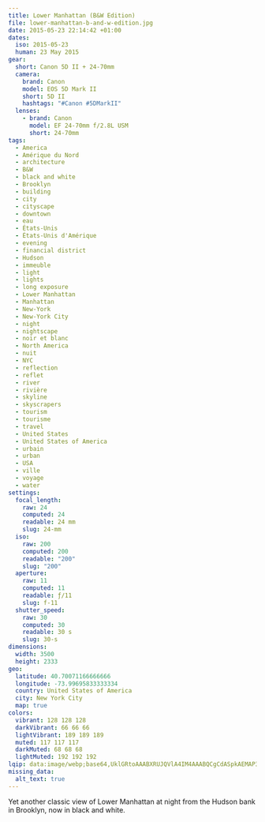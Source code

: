 ```yaml
---
title: Lower Manhattan (B&W Edition)
file: lower-manhattan-b-and-w-edition.jpg
date: 2015-05-23 22:14:42 +01:00
dates:
  iso: 2015-05-23
  human: 23 May 2015
gear:
  short: Canon 5D II + 24-70mm
  camera:
    brand: Canon
    model: EOS 5D Mark II
    short: 5D II
    hashtags: "#Canon #5DMarkII"
  lenses:
    - brand: Canon
      model: EF 24-70mm f/2.8L USM
      short: 24-70mm
tags:
  - America
  - Amérique du Nord
  - architecture
  - B&W
  - black and white
  - Brooklyn
  - building
  - city
  - cityscape
  - downtown
  - eau
  - États-Unis
  - États-Unis d'Amérique
  - evening
  - financial district
  - Hudson
  - immeuble
  - light
  - lights
  - long exposure
  - Lower Manhattan
  - Manhattan
  - New-York
  - New-York City
  - night
  - nightscape
  - noir et blanc
  - North America
  - nuit
  - NYC
  - reflection
  - reflet
  - river
  - rivière
  - skyline
  - skyscrapers
  - tourism
  - tourisme
  - travel
  - United States
  - United States of America
  - urbain
  - urban
  - USA
  - ville
  - voyage
  - water
settings:
  focal_length:
    raw: 24
    computed: 24
    readable: 24 mm
    slug: 24-mm
  iso:
    raw: 200
    computed: 200
    readable: "200"
    slug: "200"
  aperture:
    raw: 11
    computed: 11
    readable: ƒ/11
    slug: f-11
  shutter_speed:
    raw: 30
    computed: 30
    readable: 30 s
    slug: 30-s
dimensions:
  width: 3500
  height: 2333
geo:
  latitude: 40.70071166666666
  longitude: -73.99695833333334
  country: United States of America
  city: New York City
  map: true
colors:
  vibrant: 128 128 128
  darkVibrant: 66 66 66
  lightVibrant: 189 189 189
  muted: 117 117 117
  darkMuted: 68 68 68
  lightMuted: 192 192 192
lqip: data:image/webp;base64,UklGRtoAAABXRUJQVlA4IM4AAABQCgCdASpkAEMAP3Gqwlo0v6ekL5h6O/AuCWkADvu/+9O0tnMG23IqSeCYQMyiBQawTj4Ce00IQjfEaXuP/SkMbK7+coTUhyYsLMsO2JXLipkjLnZEo+8YIgEAAP7q4hYFklbxFXnGGsp8/jPs5mpwH0NIvdjVxB5oIkFi/0SMdc/YfZuNWsJj+2dkOCjitgaycRFDM56AiirCpASDdde7IHVahKiAuvIONonJLpG8ZLG+iqYkBYoKE2YdZloBWnetfw30GyR3ITbVMAAAAA==
missing_data:
  alt_text: true
---
```


Yet another classic view of Lower Manhattan at night from the Hudson bank in Brooklyn, now in black and white.

